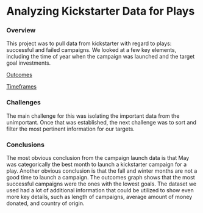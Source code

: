 # Analyzing Kickstarter Data for Plays


### Overview
This project was to pull data from kickstarter with regard to plays: successful and failed campaigns. We looked at a few key elements, including the time of year when the campaign was launched and the target goal investments.

[Outcomes](https://github.com/gregoryhsherman/kickstarter-analysis/blob/master/Outcomes_vs_Goals.png) 

[Timeframes](https://github.com/gregoryhsherman/kickstarter-analysis/blob/master/Theater_Outcomes_vs_Launch.png)


### Challenges
The main challenge for this was isolating the important data from the unimportant. Once that was established, the next challenge was to sort and filter the most pertinent information for our targets.


### Conclusions
The most obvious conclusion from the campaign launch data is that May was categorically the best month to launch a kickstarter campaign for a play. Another obvious conclusion is that the fall and winter months are not a good time to launch a campaign.
The outcomes graph shows that the most successful campaigns were the ones with the lowest goals. 
The dataset we used had a lot of additional information that could be utilized to show even more key details, such as length of campaigns, average amount of money donated, and country of origin.
